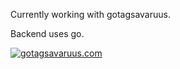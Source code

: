 Currently working with gotagsavaruus.

Backend uses go.

[![gotagsavaruus.com](https://img.shields.io/website-up-down-green-red/http/fakesite.invalid.svg)](http://gotagsavaruus.com/)
